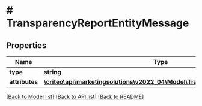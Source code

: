# # TransparencyReportEntityMessage

## Properties

Name | Type | Description | Notes
------------ | ------------- | ------------- | -------------
**type** | **string** |  | [readonly]
**attributes** | [**\criteo\api\marketingsolutions\v2022_04\Model\TransparencyReportAttributes**](TransparencyReportAttributes.md) |  |

[[Back to Model list]](../../README.md#models) [[Back to API list]](../../README.md#endpoints) [[Back to README]](../../README.md)
